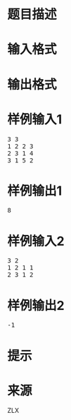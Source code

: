 

# 题目描述



# 输入格式



# 输出格式



# 样例输入1


<pre>3 3
1 2 2 3
2 3 1 4
3 1 5 2</pre>

# 样例输出1


<pre>8</pre>

# 样例输入2


<pre>3 2
1 2 1 1
2 3 1 2</pre>

# 样例输出2


<pre>-1</pre>

# 提示



# 来源


<p>
ZLX
</p>
